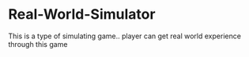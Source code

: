 # Real-World-Simulator
This is a type of simulating game.. player can get real world experience through this game
